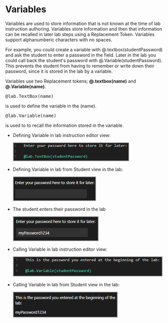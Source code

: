 # Variables

Variables are used to store information that is not known at the time of lab instruction authoring. Variables store information and then that information can be recalled in later lab steps using a Replacement Token. Variables support alphanumberic characters with no spaces.

For example, you could create a variable with &commat;.textbox(studentPassword) and ask the student to enter a password in the field. Later in the lab you could call back the student's password with &commat;.Variable(studentPassword). This prevents the student from having to remember or write down their password, since it is stored in the lab by a variable. 

 Variables use two Replacement tokens; **&commat;.textbox(name)** and **&commat;.Variable(name)**. 

<pre><code title="Copy to clipboard" class="prettyprint prettyprinted" style=""><span class="lit">&commat;lab</span><span class="pun">.</span><span class="typ">TextBox</span><span class="pun">(</span><span class="pln">name</span><span class="pun">)</span></code></pre> is used to define the variable in the (name). 

<pre><code title="Copy to clipboard" class="prettyprint prettyprinted" style=""><span class="lit">&commat;lab</span><span class="pun">.</span><span class="typ">Variable</span><span class="pun">(</span><span class="pln">name</span><span class="pun">)</span></code></pre> is used to to recall the information stored in the variable. 

- Defining Variable in lab instruction editor view:

    ![](../lod/images/variables-in-lab-instruction-editor.png)

- Defining Variable in lab from Student view in the lab:

    ![](../lod/images/variables-in-lab.png)

- The student enters their password in the lab

    ![](../lod/images/variables-enter-password.png)

- Calling Variable in lab instruction editor view:

    ![](../lod/images/variables-callback-variable-instruction-editor.png)

- Calling Variable in lab from Student view in the lab:

     ![](../lod/images/variables-callback-variable-in-lab.png)
